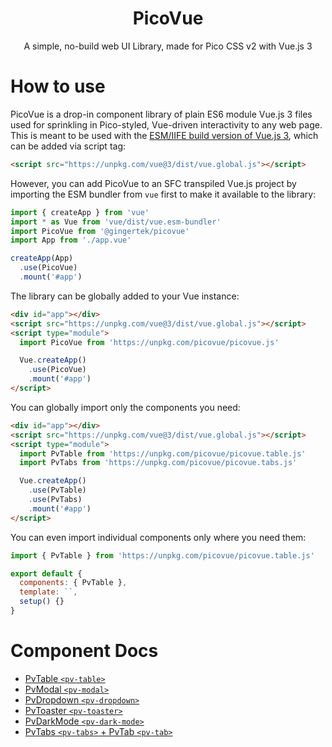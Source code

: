 <div align="center">
  <h1>PicoVue</h1>
  <p>A simple, no-build web UI Library, made for Pico CSS v2 with Vue.js 3</p>
</div>

# How to use
PicoVue is a drop-in component library of plain ES6 module Vue.js 3 files used for sprinkling in Pico-styled, Vue-driven interactivity to any web page.
This is meant to be used with the [ESM/IIFE build version of Vue.js 3](https://www.npmjs.com/package/vue#which-dist-file-to-use), which can be added via script tag:
```html
<script src="https://unpkg.com/vue@3/dist/vue.global.js"></script>
```
However, you can add PicoVue to an SFC transpiled Vue.js project by importing the ESM bundler from `vue` first to make it available to the library:
```js
import { createApp } from 'vue'
import * as Vue from 'vue/dist/vue.esm-bundler'
import PicoVue from '@gingertek/picovue'
import App from './app.vue'

createApp(App)
  .use(PicoVue)
  .mount('#app')
```

The library can be globally added to your Vue instance:
```html
<div id="app"></div>
<script src="https://unpkg.com/vue@3/dist/vue.global.js"></script>
<script type="module">
  import PicoVue from 'https://unpkg.com/picovue/picovue.js'

  Vue.createApp()
    .use(PicoVue)
    .mount('#app')
</script>
```

You can globally import only the components you need:
```html
<div id="app"></div>
<script src="https://unpkg.com/vue@3/dist/vue.global.js"></script>
<script type="module">
  import PvTable from 'https://unpkg.com/picovue/picovue.table.js'
  import PvTabs from 'https://unpkg.com/picovue/picovue.tabs.js'

  Vue.createApp()
    .use(PvTable)
    .use(PvTabs)
    .mount('#app')
</script>
```

You can even import individual components only where you need them:
```js
import { PvTable } from 'https://unpkg.com/picovue/picovue.table.js'

export default {
  components: { PvTable },
  template: ``,
  setup() {}
}
```

# Component Docs
- [PvTable `<pv-table>`](/docs/table.md)
- [PvModal `<pv-modal>`](/docs/modal.md)
- [PvDropdown `<pv-dropdown>`](/docs/dropdown.md)
- [PvToaster `<pv-toaster>`](/docs/toaster.md)
- [PvDarkMode `<pv-dark-mode>`](/docs/dark-mode.md)
- [PvTabs `<pv-tabs>` + PvTab `<pv-tab>`](/docs/tabs.md)
